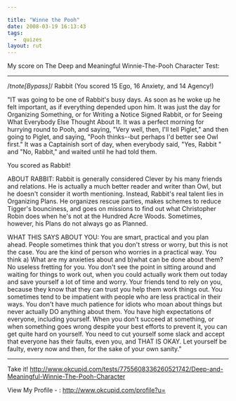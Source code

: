 ```yaml
---

title: "Winne the Pooh"
date: 2008-03-19 16:13:43
tags:
  -  quizes
layout: rut
---
```


My score on The Deep and Meaningful Winnie-The-Pooh Character Test:

**************************************
/*tnote[Bypass]*/
    Rabbit
    (You scored 15 Ego, 16 Anxiety,  and 14 Agency!)

"IT was going to be one of Rabbit's busy days. As soon as he
woke up he felt important, as if everything depended upon  him.
It  was just the day for Organizing Something, or for Writing a
Notice Signed Rabbit, or for Seeing What Everybody Else Thought
About It. It was a perfect morning for hurrying round to  Pooh,
and saying, "Very well, then, I'll tell Piglet," and then going
to Piglet, and saying, "Pooh thinks--but perhaps I'd better see
Owl  first."  It  was  a Captainish sort of day, when everybody
said, "Yes, Rabbit " and "No, Rabbit," and waited until he  had
told them.

 You scored as Rabbit!

ABOUT RABBIT: Rabbit is generally considered Clever by his many friends and relations. He is actually a much better reader and writer than Owl, but he doesn't consider it worth mentioning. Instead, Rabbit's real talent lies in Organizing Plans. He organizes rescue parties, makes schemes to reduce Tigger's bounciness, and goes on missions to find out what Christopher Robin does when he's not at the Hundred Acre Woods. Sometimes, however, his Plans do not always go as Planned.

WHAT THIS SAYS ABOUT YOU: You are smart, practical and you plan ahead. People sometimes think that you don't stress or worry, but this is not the case. You are the kind of person who worries in a practical way. You think a) What are my anxieties about and b)what can be done about them? No useless fretting for you. You don't see the point in sitting around and waiting for things to work out, when you could actually work them out today and save yourself a lot of time and worry. Your friends tend to rely on you, because they know that they can trust you help them work things out. 
You sometimes tend to be impatient with people who are less practical in their ways. You don't have much patience for idiots who moan about things but never actually DO anything about them. You have high expectations of everyone, including yourself. When you don't succeed at something, or when something goes wrong despite your best efforts to prevent it, you can get quite hard on yourself. You need to cut yourself some slack and accept that everyone has their faults, even you, and THAT IS OKAY. Let yourself be faulty, every now and then, for the sake of your own sanity."

**************************************

Take it!
http://www.okcupid.com/tests/7755608336260521742/Deep-and-Meaningful-Winnie-The-Pooh-Character

View My Profile - :
http://www.okcupid.com/profile?u=


